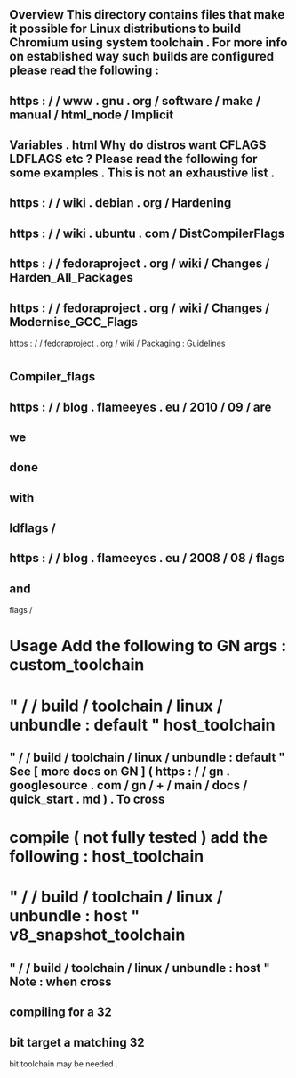 #
Overview
This
directory
contains
files
that
make
it
possible
for
Linux
distributions
to
build
Chromium
using
system
toolchain
.
For
more
info
on
established
way
such
builds
are
configured
please
read
the
following
:
-
https
:
/
/
www
.
gnu
.
org
/
software
/
make
/
manual
/
html_node
/
Implicit
-
Variables
.
html
Why
do
distros
want
CFLAGS
LDFLAGS
etc
?
Please
read
the
following
for
some
examples
.
This
is
not
an
exhaustive
list
.
-
https
:
/
/
wiki
.
debian
.
org
/
Hardening
-
https
:
/
/
wiki
.
ubuntu
.
com
/
DistCompilerFlags
-
https
:
/
/
fedoraproject
.
org
/
wiki
/
Changes
/
Harden_All_Packages
-
https
:
/
/
fedoraproject
.
org
/
wiki
/
Changes
/
Modernise_GCC_Flags
-
https
:
/
/
fedoraproject
.
org
/
wiki
/
Packaging
:
Guidelines
#
Compiler_flags
-
https
:
/
/
blog
.
flameeyes
.
eu
/
2010
/
09
/
are
-
we
-
done
-
with
-
ldflags
/
-
https
:
/
/
blog
.
flameeyes
.
eu
/
2008
/
08
/
flags
-
and
-
flags
/
#
Usage
Add
the
following
to
GN
args
:
custom_toolchain
=
"
/
/
build
/
toolchain
/
linux
/
unbundle
:
default
"
host_toolchain
=
"
/
/
build
/
toolchain
/
linux
/
unbundle
:
default
"
See
[
more
docs
on
GN
]
(
https
:
/
/
gn
.
googlesource
.
com
/
gn
/
+
/
main
/
docs
/
quick_start
.
md
)
.
To
cross
-
compile
(
not
fully
tested
)
add
the
following
:
host_toolchain
=
"
/
/
build
/
toolchain
/
linux
/
unbundle
:
host
"
v8_snapshot_toolchain
=
"
/
/
build
/
toolchain
/
linux
/
unbundle
:
host
"
Note
:
when
cross
-
compiling
for
a
32
-
bit
target
a
matching
32
-
bit
toolchain
may
be
needed
.
